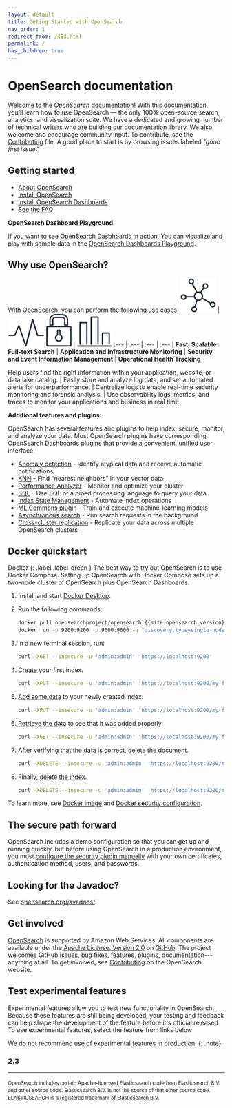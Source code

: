 ```yaml
---
layout: default
title: Geting Started with OpenSearch
nav_order: 1
redirect_from: /404.html
permalink: /
has_children: true
---
```


# OpenSearch documentation
Welcome to the *OpenSearch* documentation! With this documentation, you’ll learn how to use OpenSearch &mdash;  the only 100% open-source search, analytics, and visualization suite.
We have a dedicated and growing number of technical writers who are building our documentation library. We also welcome and encourage community input. To contribute, see the [Contributing](https://opensearch.org/source.html) file. A good place to start is by browsing  issues labeled “_good first issue_.”


## Getting started
- [About OpenSearch](index.md)
- [Install OpenSearch](_opensearch/install/index.md)
- [Install OpenSearch Dashboards](_dashboards/install/plugins.md)
- [See the FAQ](https://opensearch.org/faq)


**OpenSearch Dashboard Playground**

If you want to see OpenSearch Dasbhoards in action, You can visualize and play with sample data in the [OpenSearch Dashboards Playground](https://playground.opensearch.org/app/home#/). 


## Why use OpenSearch?

With OpenSearch, you can perform the following use cases:
![](images/1_search.png) | ![](images/2_monitoring.png)|![](images/3_security.png) | ![](images/4_tracking.png)
:--- | :--- | :--- | :--- |
**Fast, Scalable Full-text Search** | **Application and Infrastructure Monitoring** | **Security and Event Information Management** | **Operational Health Tracking**


Help users find the right information within your application, website, or data lake catalog. | Easily store and analyze log data, and set automated alerts for underperformance. | Centralize logs to enable real-time security monitoring and forensic analysis. | Use observability logs, metrics, and traces to monitor your applications and business in real time.


**Additional features and plugins:**

OpenSearch has several features and plugins to help index, secure, monitor, and analyze your data. Most OpenSearch plugins have corresponding OpenSearch Dashboards plugins that provide a convenient, unified user interface.
- [Anomaly detection]({{site.url}}{{site.baseurl}}/monitoring-plugins/ad/) - Identify atypical data and receive automatic notifications
- [KNN]({{site.url}}{{site.baseurl}}/search-plugins/knn/) - Find “nearest neighbors” in your vector data
- [Performance Analyzer]({{site.url}}{{site.baseurl}}/monitoring-plugins/pa/) - Monitor and optimize your cluster
- [SQL]({{site.url}}{{site.baseurl}}/search-plugins/sql/) - Use SQL or a piped processing language to query your data
- [Index State Management]({{site.url}}{{site.baseurl}}/im-plugin/) - Automate index operations
- [ML Commons plugin]({{site.url}}{{site.baseurl}}/ml-commons-plugin/index/) - Train and execute machine-learning models
- [Asynchronous search]({{site.url}}{{site.baseurl}}/search-plugins/async/) - Run search requests in the background
- [Cross-cluster replication]({{site.url}}{{site.baseurl}}/replication-plugin/index/) - Replicate your data across multiple OpenSearch clusters


## Docker quickstart
Docker
{: .label .label-green }
The best way to try out OpenSearch is to use Docker Compose. Setting up OpenSearch with Docker Compose sets up a two-node cluster of OpenSearch plus OpenSearch Dashboards.
1. Install and start [Docker Desktop](https://www.docker.com/products/docker-desktop).
1. Run the following commands:
   ```bash
   docker pull opensearchproject/opensearch:{{site.opensearch_version}}
   docker run -p 9200:9200 -p 9600:9600 -e "discovery.type=single-node" opensearchproject/opensearch:{{site.opensearch_version}}
   ```
1. In a new terminal session, run:
   ```bash
   curl -XGET --insecure -u 'admin:admin' 'https://localhost:9200'
   ```
1. [Create]({{site.url}}{{site.baseurl}}/opensearch/rest-api/index-apis/create-index/) your first index.

   ```bash
   curl -XPUT --insecure -u 'admin:admin' 'https://localhost:9200/my-first-index'
   ```

1. [Add some data]({{site.url}}{{site.baseurl}}/opensearch/index-data/) to your newly created index.

   ```bash
   curl -XPUT --insecure -u 'admin:admin' 'https://localhost:9200/my-first-index/_doc/1' -H 'Content-Type: application/json' -d '{"Description": "To be or not to be, that is the question."}'
   ```

1. [Retrieve the data]({{site.url}}{{site.baseurl}}/opensearch/index-data/#read-data) to see that it was added properly.

   ```bash
   curl -XGET --insecure -u 'admin:admin' 'https://localhost:9200/my-first-index/_doc/1'
   ```

1. After verifying that the data is correct, [delete the document]({{site.url}}{{site.baseurl}}/opensearch/index-data/#delete-data).

   ```bash
   curl -XDELETE --insecure -u 'admin:admin' 'https://localhost:9200/my-first-index/_doc/1'
   ```

1. Finally, [delete the index]({{site.url}}{{site.baseurl}}/opensearch/rest-api/index-apis/delete-index).

   ```bash
   curl -XDELETE --insecure -u 'admin:admin' 'https://localhost:9200/my-first-index/'
   ```

To learn more, see [Docker image]({{site.url}}{{site.baseurl}}/opensearch/install/docker/) and [Docker security configuration]({{site.url}}{{site.baseurl}}/opensearch/install/docker-security/).


## The secure path forward
OpenSearch includes a demo configuration so that you can get up and running quickly, but before using OpenSearch in a production environment, you must [configure the security plugin manually]({{site.url}}{{site.baseurl}}/security-plugin/configuration/index/) with your own certificates, authentication method, users, and passwords.

## Looking for the Javadoc?

See [opensearch.org/javadocs/](https://opensearch.org/javadocs/).

## Get involved

[OpenSearch](https://opensearch.org) is supported by Amazon Web Services. All components are available under the [Apache License, Version 2.0](https://www.apache.org/licenses/LICENSE-2.0.html) on [GitHub](https://github.com/opensearch-project/).
The project welcomes GitHub issues, bug fixes, features, plugins, documentation---anything at all. To get involved, see [Contributing](https://opensearch.org/source.html) on the OpenSearch website.

## Test experimental features

Experimental features allow you to test new functionality in OpenSearch. Because these features are still being developed, your testing and feedback can help shape the development of the feature before it's official released. To use experimental features, select the feature from links below

We do not recommend use of experimental features in production.
{: .note}

### 2.3




---

<small>OpenSearch includes certain Apache-licensed Elasticsearch code from Elasticsearch B.V. and other source code. Elasticsearch B.V. is not the source of that other source code. ELASTICSEARCH is a registered trademark of Elasticsearch B.V.</small>